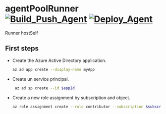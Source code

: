 # agentPoolRunner [![Build_Push_Agent](https://github.com/ZundereneWork/agentPoolRunner/actions/workflows/agentBuild.yml/badge.svg)](https://github.com/ZundereneWork/agentPoolRunner/actions/workflows/agentBuild.yml) [![Deploy_Agent](https://github.com/ZundereneWork/agentPoolRunner/actions/workflows/agetnHelm.yml/badge.svg)](https://github.com/ZundereneWork/agentPoolRunner/actions/workflows/agetnHelm.yml)
Runner hostSelf


## First steps
- Create the Azure Active Directory application.
  ``` bash  
  az ad app create --display-name myApp 
  ```
- Create un service principal.
  ``` bash 
   az ad sp create --id $appId
  ```
- Create a new role assignment by subscription and object.
  ``` bash 
  az role assignment create --role contributor --subscription $subscriptionId --assignee-object-id  $assigneeObjectId --assignee-principal-type ServicePrincipal --scope /subscriptions/$subscriptionId/resourceGroups/$resourceGroupName
  ```
  